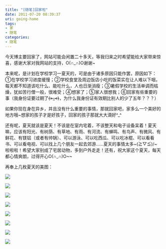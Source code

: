 ```yaml
---
title: "[随笔]回家啦"
date: 2011-07-20 08:39:37
uri: going-home
tags: 
- 家
- 随笔
categories: 
- 随笔
---
```


今天博主要回家了，网站可能会闲置二十多天，等我归来之时希望能给大家带来惊喜，感谢大家对我网站的支持，O(∩_∩)O谢谢~

本来呢，是计划在学校学习一夏天的，可是由于诸多原因只能作罢，原因如下：①在学校学习进度缓慢；②学校食堂及周边饭店小吃的饭菜实在让人难以下咽，每天都不知道该吃什么、能吃什么，人也日渐消瘦；③暑假学校的生活单调而枯燥，犹如苦行僧一般，很难受；④想家了；⑤家人很想我；⑥回家有些重要的事（我身份证要过期了~~(&gt;_&lt;)~~，为什么我身份证有效期比别人的少了五年？？？）

如果你现在身在异乡，并且没有什么重要的事情，那就回家吧，家多么一个美好的地方哦~想家的孩子才是好孩子，回家的孩子那就大大滴好^_^

还有呢，夏天就该是夏天！不该是在室内宅着，不该整天和电子设备呆着！夏天嘛，应该有阳光、有树荫、有草地、有雨、有河流、有蝉鸣、有鸟声、有微风、有鲜花、有镁铝（或者有帅锅）、可以游泳、可以吃西瓜、可以吃冰棍、可以看看书、可以看电视、可以找上几个朋友一起去郊游……夏天的事情太多~(≧▽≦)/~啦啦啦！希望大家别成了宅居动物，多到户外走走！还有，祝大家这个夏天，每天都心情爽朗，过得开心O(∩_∩)O~~

再奉上几枚夏天的美图：

![](https://yqmfyg.bn1.livefilestore.com/y2paU7VopkEaZ6T7tfnxHrDY484LG6-ihX9nPb_CvBUU3AkYSv4HMNJ2-EtYLamm0-QiGroA1Y-2CRxfNEuWlpMiZ-8ozwE2SW6zjE30kyiOHE/gohome.jpg?psid=1)

![](https://yqmfyg.bn1.livefilestore.com/y2p4KZ27HHLL5t0BfWZzIXvnHpwaT0XVsR3tJm5faJD-GPfIv4xsV-XjWJFZqPL8h431fOEwMrfbKM8E2Ctyvc96ALeW3IS41yrUu5EX2wrkrs/gohome2.jpg?psid=1)

![](https://yqmfyg.bn1.livefilestore.com/y2p15lQsgdHWq3j_B5kzbczTGvfSgRVgH5pu8zEvqBEpJfpXQaJ6uzvTmaxKpR0ArSZgnAgl0QEP6rsY71WA-sMTj5EMDpsxt6N7Gw9XC_rf44/gohome3.jpg?psid=1)

![](https://yqmfyg.bn1.livefilestore.com/y2pvuDrQMFYZ1UlQuCh1pRgPZUiqy82f0LDABLevCRkRhWXhv2i67442yWMexz7c7v5dzArgP9AqXmM_DMaZMe3-lj9Bu5d-egouq5V_2aosCg/gohome4.jpg?psid=1)

![](https://yqmfyg.bn1.livefilestore.com/y2pAHLFK-YkmFwe5bNZZKD-sr7kCdR-D2CbI96ocVf7UJlu6GplMMUV2o-YzS0-LJVFCsJrpQVR75DgbNdlABNtOtrtZB2PqU-Lm4wLy2N0UwU/gohome5.jpg?psid=1)

![](https://yqmfyg.bn1.livefilestore.com/y2pCjrrrVsZQod8VhdVa4tB3pMteg6vr7_gp5y36py1gb1NMHHMGbdHhRBEHvzsfi7ytcsk0FZkCtCmj7mgFchYhhszm5OoYPnwkQuWMayajO0/gohome6.jpg?psid=1)

![](https://yqmfyg.bn1.livefilestore.com/y2pFhtcd8Yz6wzl5eUQSaMfCc2LTIbZQ_t5Z7EOsGADgFJQ2FXs0EcELQmJJC2boBrSFYP30yyoxlTvwfLzN6B4Lt69AZtvpAXmW4UC9Tmezz0/gohome7.jpg?psid=1)

![](https://yqmfyg.bn1.livefilestore.com/y2pDiESmAHEZVcVaj9gVpGrgd1zk_JlRzAhVXvp0_FJ3-NzLSMnYb2OFM11UejaZgrNzWXC9ugJKhLUI1C6K86ba-on2o9eLlDe-IlfaonRUJc/gohome8.JPEG?psid=1)
